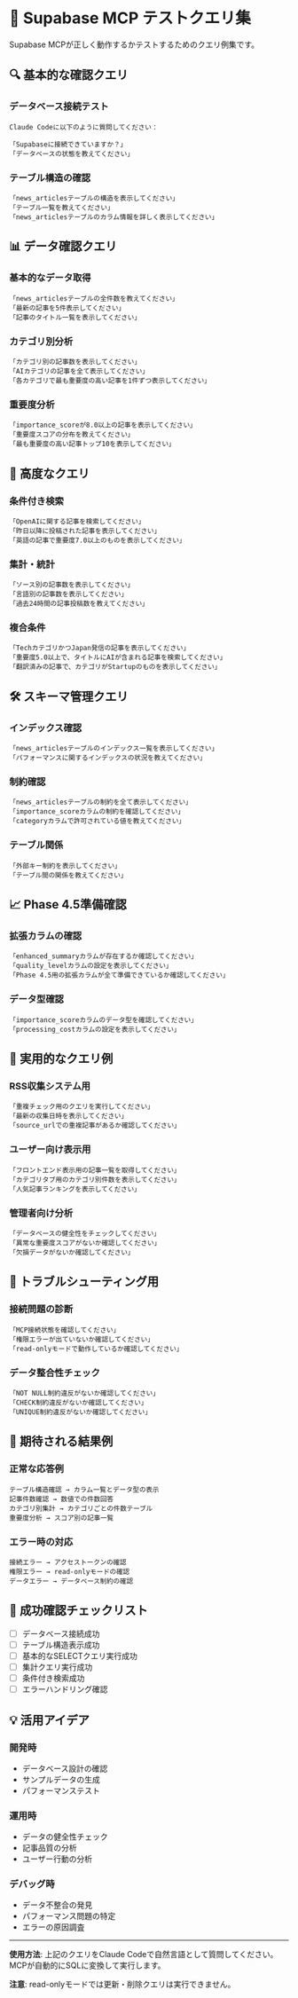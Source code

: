 # 🧪 Supabase MCP テストクエリ集

Supabase MCPが正しく動作するかテストするためのクエリ例集です。

## 🔍 基本的な確認クエリ

### データベース接続テスト
```
Claude Codeに以下のように質問してください：

「Supabaseに接続できていますか？」
「データベースの状態を教えてください」
```

### テーブル構造の確認
```
「news_articlesテーブルの構造を表示してください」
「テーブル一覧を教えてください」
「news_articlesテーブルのカラム情報を詳しく表示してください」
```

## 📊 データ確認クエリ

### 基本的なデータ取得
```
「news_articlesテーブルの全件数を教えてください」
「最新の記事を5件表示してください」
「記事のタイトル一覧を表示してください」
```

### カテゴリ別分析
```
「カテゴリ別の記事数を表示してください」
「AIカテゴリの記事を全て表示してください」
「各カテゴリで最も重要度の高い記事を1件ずつ表示してください」
```

### 重要度分析
```
「importance_scoreが8.0以上の記事を表示してください」
「重要度スコアの分布を教えてください」
「最も重要度の高い記事トップ10を表示してください」
```

## 🚀 高度なクエリ

### 条件付き検索
```
「OpenAIに関する記事を検索してください」
「昨日以降に投稿された記事を表示してください」
「英語の記事で重要度7.0以上のものを表示してください」
```

### 集計・統計
```
「ソース別の記事数を表示してください」
「言語別の記事数を表示してください」
「過去24時間の記事投稿数を教えてください」
```

### 複合条件
```
「TechカテゴリかつJapan発信の記事を表示してください」
「重要度5.0以上で、タイトルにAIが含まれる記事を検索してください」
「翻訳済みの記事で、カテゴリがStartupのものを表示してください」
```

## 🛠️ スキーマ管理クエリ

### インデックス確認
```
「news_articlesテーブルのインデックス一覧を表示してください」
「パフォーマンスに関するインデックスの状況を教えてください」
```

### 制約確認
```
「news_articlesテーブルの制約を全て表示してください」
「importance_scoreカラムの制約を確認してください」
「categoryカラムで許可されている値を教えてください」
```

### テーブル関係
```
「外部キー制約を表示してください」
「テーブル間の関係を教えてください」
```

## 📈 Phase 4.5準備確認

### 拡張カラムの確認
```
「enhanced_summaryカラムが存在するか確認してください」
「quality_levelカラムの設定を表示してください」
「Phase 4.5用の拡張カラムが全て準備できているか確認してください」
```

### データ型確認
```
「importance_scoreカラムのデータ型を確認してください」
「processing_costカラムの設定を表示してください」
```

## 🎯 実用的なクエリ例

### RSS収集システム用
```
「重複チェック用のクエリを実行してください」
「最新の収集日時を表示してください」
「source_urlでの重複記事があるか確認してください」
```

### ユーザー向け表示用
```
「フロントエンド表示用の記事一覧を取得してください」
「カテゴリタブ用のカテゴリ別件数を表示してください」
「人気記事ランキングを表示してください」
```

### 管理者向け分析
```
「データベースの健全性をチェックしてください」
「異常な重要度スコアがないか確認してください」
「欠損データがないか確認してください」
```

## 🔧 トラブルシューティング用

### 接続問題の診断
```
「MCP接続状態を確認してください」
「権限エラーが出ていないか確認してください」
「read-onlyモードで動作しているか確認してください」
```

### データ整合性チェック
```
「NOT NULL制約違反がないか確認してください」
「CHECK制約違反がないか確認してください」
「UNIQUE制約違反がないか確認してください」
```

## 📝 期待される結果例

### 正常な応答例
```
テーブル構造確認 → カラム一覧とデータ型の表示
記事件数確認 → 数値での件数回答
カテゴリ別集計 → カテゴリごとの件数テーブル
重要度分析 → スコア別の記事一覧
```

### エラー時の対応
```
接続エラー → アクセストークンの確認
権限エラー → read-onlyモードの確認
データエラー → データベース制約の確認
```

## 🎉 成功確認チェックリスト

- [ ] データベース接続成功
- [ ] テーブル構造表示成功
- [ ] 基本的なSELECTクエリ実行成功
- [ ] 集計クエリ実行成功
- [ ] 条件付き検索成功
- [ ] エラーハンドリング確認

## 💡 活用アイデア

### 開発時
- データベース設計の確認
- サンプルデータの生成
- パフォーマンステスト

### 運用時
- データの健全性チェック
- 記事品質の分析
- ユーザー行動の分析

### デバッグ時
- データ不整合の発見
- パフォーマンス問題の特定
- エラーの原因調査

---

**使用方法**: 上記のクエリをClaude Codeで自然言語として質問してください。MCPが自動的にSQLに変換して実行します。

**注意**: read-onlyモードでは更新・削除クエリは実行できません。